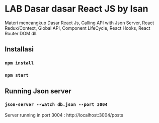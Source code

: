 # LAB Dasar dasar React JS by Isan

Materi mencangkup Dasar React Js, Calling API with Json Server, React Redux/Context, Global API, Component LifeCycle, React Hooks, React Router DOM dll.

## Installasi

### `npm install`
### `npm start`

## Running Json server 

### `json-server --watch db.json --port 3004`

Server running in port 3004 : http://localhost:3004/posts
